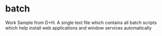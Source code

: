 # batch
Work Sample from D+H.
A single text file which contains all batch scripts which help install web applications and window services automatically
